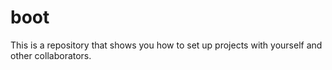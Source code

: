 # boot

This is a repository that shows you how to set up projects with yourself and other collaborators.
